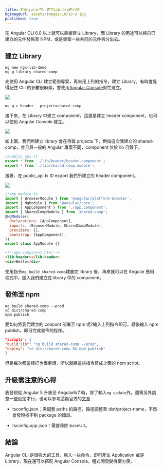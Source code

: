 ```yaml
---
title: 於Angular中，建立Library的心得
bgImageUrl: assets/images/10/10-0.jpg
published: true
---
```


在 Angular CLI 6.0 以上就可以直接建立 Library，而 Library 的用途可以將自已建立的元件發佈至 NPM，或是專案一些共同的元件拆分出去。

## 建立 Library

```
ng new ngx-lib-demo
ng g library shared-comp
```

先使用 Angular CLI 建立範例專案，再來用上列的指令，建立 Library。有時會覺得記住 CLI 的參數很麻煩，會使用[Angular Console](https://angularconsole.com/)幫忙建立。

<img class="img-fluid" src="assets/images/10/10-01.gif">

```
ng g c header --project=shared-comp
```

接下來，在 Library 中建立 component，這邊是建立 header component，也可以使用 Angular Console 建立。

<img class="img-fluid" src="assets/images/10/10-2.png">

如上圖，我們所建立 library 會在目錄 projects 下，例如這次我建立的 shared-comp，並且與一般的 Angular 專案不同，component 位於 lib 目錄下。

```javascript
//public_api.ts
export * from './lib/header/header.component';
export * from './lib/shared-comp.module';
```

接著，在 public_api.ts 中 export 我們所建立的 header component。

<img class="img-fluid" src="assets/images/10/10-3.png">

```javascript
//app.module.ts
import { BrowserModule } from '@angular/platform-browser';
import { NgModule } from '@angular/core';
import { AppComponent } from './app.component';
import { SharedCompModule } from 'shared-comp';
@NgModule({
  declarations: [AppComponent],
  imports: [BrowserModule, SharedCompModule],
  providers: [],
  bootstrap: [AppComponent],
})
export class AppModule {}
```

```html
<!--app.component.html-->
<lib-header></lib-header>
<div>Hello</div>
```

使用指令`ng build shared-comp`建置完 library 後，再來就可以在 Angular 應用程式中，匯入我們建立在 library 中的 component。

## 發佈至 npm

```
ng build shared-comp --prod
cd dist/shared-comp
npm publish
```

要如何將我們建立的 conpont 部署至 npm 呢?輸入上列指令即可，最後輸入 npm publish，即可完成發佈的程序。

```json
"scripts": {
"build:lib": "ng build shared-comp --prod",
"deploy": "cd dist/shared-comp && npm publish"
}
```

但是每次都這樣打也很麻煩，所以就將這些指令寫成上面的 npm script。

## 升級需注意的心得

我發現從 Angular 5 升級至 Angular6/7 時，除了輸入`ng update`外，還需另外調整一些設定才行，也可以參考這篇官方的[文章](https://github.com/angular/angular-cli/wiki/stories-create-library#note-for-upgraded-projects)

- tsconfig.json：需調整 paths 的路徑，路徑調整至 dist/project-name，不然會發現找不到 package 的錯誤。

- tsconfig.app.json：需要移除 baseUrl。

## 結論

Angular CLI 是很強大的工具，輸入一些命令，即可產生 Application 或是 Library，現在還可以搭配 Angular Console，程式開發變得很方便，
